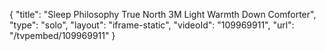 {
    "title": "Sleep Philosophy True North 3M Light Warmth Down Comforter",
    "type": "solo",
    "layout": "iframe-static",
    "videoId": "109969911",
    "url": "\/tvpembed\/109969911"
}
